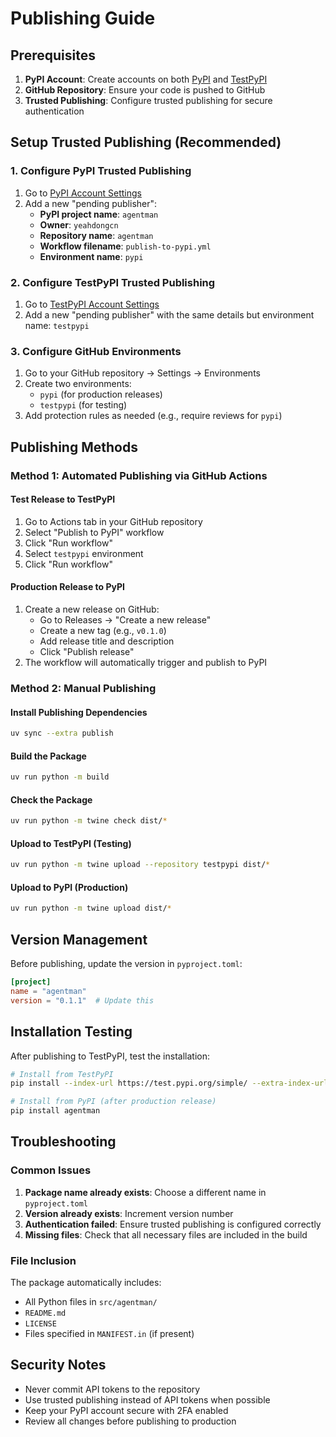 # Publishing Guide

## Prerequisites

1. **PyPI Account**: Create accounts on both [PyPI](https://pypi.org) and [TestPyPI](https://test.pypi.org)
2. **GitHub Repository**: Ensure your code is pushed to GitHub
3. **Trusted Publishing**: Configure trusted publishing for secure authentication

## Setup Trusted Publishing (Recommended)

### 1. Configure PyPI Trusted Publishing
1. Go to [PyPI Account Settings](https://pypi.org/manage/account/publishing/)
2. Add a new "pending publisher":
   - **PyPI project name**: `agentman`
   - **Owner**: `yeahdongcn`
   - **Repository name**: `agentman`
   - **Workflow filename**: `publish-to-pypi.yml`
   - **Environment name**: `pypi`

### 2. Configure TestPyPI Trusted Publishing
1. Go to [TestPyPI Account Settings](https://test.pypi.org/manage/account/publishing/)
2. Add a new "pending publisher" with the same details but environment name: `testpypi`

### 3. Configure GitHub Environments
1. Go to your GitHub repository → Settings → Environments
2. Create two environments:
   - `pypi` (for production releases)
   - `testpypi` (for testing)
3. Add protection rules as needed (e.g., require reviews for `pypi`)

## Publishing Methods

### Method 1: Automated Publishing via GitHub Actions

#### Test Release to TestPyPI
1. Go to Actions tab in your GitHub repository
2. Select "Publish to PyPI" workflow
3. Click "Run workflow"
4. Select `testpypi` environment
5. Click "Run workflow"

#### Production Release to PyPI
1. Create a new release on GitHub:
   - Go to Releases → "Create a new release"
   - Create a new tag (e.g., `v0.1.0`)
   - Add release title and description
   - Click "Publish release"
2. The workflow will automatically trigger and publish to PyPI

### Method 2: Manual Publishing

#### Install Publishing Dependencies
```bash
uv sync --extra publish
```

#### Build the Package
```bash
uv run python -m build
```

#### Check the Package
```bash
uv run python -m twine check dist/*
```

#### Upload to TestPyPI (Testing)
```bash
uv run python -m twine upload --repository testpypi dist/*
```

#### Upload to PyPI (Production)
```bash
uv run python -m twine upload dist/*
```

## Version Management

Before publishing, update the version in `pyproject.toml`:

```toml
[project]
name = "agentman"
version = "0.1.1"  # Update this
```

## Installation Testing

After publishing to TestPyPI, test the installation:

```bash
# Install from TestPyPI
pip install --index-url https://test.pypi.org/simple/ --extra-index-url https://pypi.org/simple/ agentman

# Install from PyPI (after production release)
pip install agentman
```

## Troubleshooting

### Common Issues

1. **Package name already exists**: Choose a different name in `pyproject.toml`
2. **Version already exists**: Increment version number
3. **Authentication failed**: Ensure trusted publishing is configured correctly
4. **Missing files**: Check that all necessary files are included in the build

### File Inclusion

The package automatically includes:
- All Python files in `src/agentman/`
- `README.md`
- `LICENSE`
- Files specified in `MANIFEST.in` (if present)

## Security Notes

- Never commit API tokens to the repository
- Use trusted publishing instead of API tokens when possible
- Keep your PyPI account secure with 2FA enabled
- Review all changes before publishing to production
